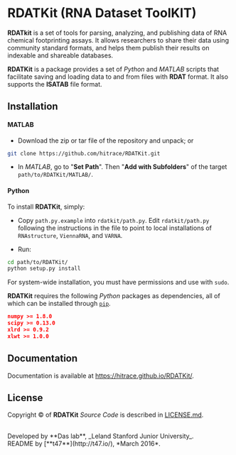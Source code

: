 # RDATKit (RNA Dataset ToolKIT)

**RDATkit** is a set of tools for parsing, analyzing, and publishing data of RNA chemical footprinting assays. It allows researchers to share their data using community standard formats, and helps them publish their results on indexable and shareable databases.

**RDATKit** is a package provides a set of *Python* and *MATLAB* scripts that facilitate saving and loading data to and from files with **RDAT** format. It also supports the **ISATAB** file format.


## Installation

#### MATLAB

- Download the zip or tar file of the repository and unpack; or 
```bash
git clone https://github.com/hitrace/RDATKit.git
```

- In *MATLAB*, go to "**Set Path**". Then "**Add with Subfolders**" of the target `path/to/RDATKit/MATLAB/`.

#### Python

To install **RDATKit**, simply:

- Copy `path.py.example` into `rdatkit/path.py`. Edit `rdatkit/path.py` following the instructions in the file to point to local installations of `RNAstructure`, `ViennaRNA`, and `VARNA`.

- Run:
```bash
cd path/to/RDATKit/
python setup.py install
```

For system-wide installation, you must have permissions and use with `sudo`.

**RDATKit** requires the following *Python* packages as dependencies, all of which can be installed through [`pip`](https://pip.pypa.io/).
```json
numpy >= 1.8.0
scipy >= 0.13.0
xlrd >= 0.9.2
xlwt >= 1.0.0
```

## Documentation

Documentation is available at https://hitrace.github.io/RDATKit/.

## License

Copyright &copy; of **RDATKit** _Source Code_ is described in [LICENSE.md](https://github.com/hitrace/RDATKit/blob/master/LICENSE.md).

<br/>
Developed by **Das lab**, _Leland Stanford Junior University_.
<br/>
README by [**t47**](http://t47.io/), *March 2016*.
